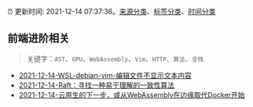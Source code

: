 :alarm_clock: 更新时间: 2021-12-14 07:37:36。[来源分类](../README.md)、[标签分类](../TAGS.md)、[时间分类](../TIMELINE.md)

## 前端进阶相关


> 关键字：`AST`、`GPU`、`WebAssembly`、`Vim`、`HTTP`、`算法`、`全栈`



- [2021-12-14-WSL-debian-vim-编辑文件不显示文本内容](https://www.v2ex.com/t/822125) 
- [2021-12-14-Raft：寻找一种易于理解的一致性算法](https://toutiao.io/k/79oehr1) 
- [2021-12-14-云原生的下一步，或从WebAssembly在边缘取代Docker开始](https://toutiao.io/k/5y8ajwx) 